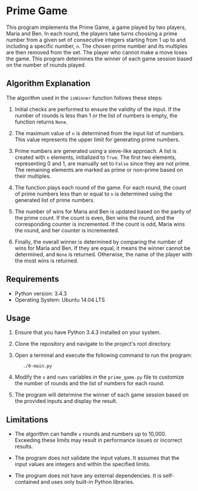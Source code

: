 # Prime Game

This program implements the Prime Game, a game played by two players, Maria and Ben. In each round, the players take turns choosing a prime number from a given set of consecutive integers starting from 1 up to and including a specific number, `n`. The chosen prime number and its multiples are then removed from the set. The player who cannot make a move loses the game. This program determines the winner of each game session based on the number of rounds played.

## Algorithm Explanation

The algorithm used in the `isWinner` function follows these steps:

1. Initial checks are performed to ensure the validity of the input. If the number of rounds is less than 1 or the list of numbers is empty, the function returns `None`.

2. The maximum value of `n` is determined from the input list of numbers. This value represents the upper limit for generating prime numbers.

3. Prime numbers are generated using a sieve-like approach. A list is created with `n` elements, initialized to `True`. The first two elements, representing 0 and 1, are manually set to `False` since they are not prime. The remaining elements are marked as prime or non-prime based on their multiples.

4. The function plays each round of the game. For each round, the count of prime numbers less than or equal to `n` is determined using the generated list of prime numbers.

5. The number of wins for Maria and Ben is updated based on the parity of the prime count. If the count is even, Ben wins the round, and the corresponding counter is incremented. If the count is odd, Maria wins the round, and her counter is incremented.

6. Finally, the overall winner is determined by comparing the number of wins for Maria and Ben. If they are equal, it means the winner cannot be determined, and `None` is returned. Otherwise, the name of the player with the most wins is returned.

## Requirements

- Python version: 3.4.3
- Operating System: Ubuntu 14.04 LTS

## Usage

1. Ensure that you have Python 3.4.3 installed on your system.

2. Clone the repository and navigate to the project's root directory.

3. Open a terminal and execute the following command to run the program:
	```chmod +x prime_game.py
	   ./0-main.py
	```
4. Modify the `x` and `nums` variables in the `prime_game.py` file to customize the number of rounds and the list of numbers for each round.

5. The program will determine the winner of each game session based on the provided inputs and display the result.

## Limitations

- The algorithm can handle `x` rounds and numbers up to 10,000. Exceeding these limits may result in performance issues or incorrect results.

- The program does not validate the input values. It assumes that the input values are integers and within the specified limits.

- The program does not have any external dependencies. It is self-contained and uses only built-in Python libraries.

